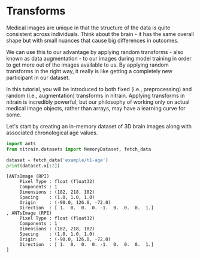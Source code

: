 # Transforms

Medical images are unique in that the structure of the data is quite consistent across individuals. Think about the brain - it has the same overall shape but with small nuances that cause big differences in outcomes.

We can use this to our advantage by applying random transforms - also known as data augmentation - to our images during model training in order to get more out of the images available to us. By applying random transforms in the right way, it really is like getting a completely new participant in our dataset. 

In this tutorial, you will be introduced to both fixed (i.e., preprocessing) and random (i.e., augmentation) transforms in nitrain. Applying transforms in nitrain is incredibly powerful, but our philosophy of working only on actual medical image objects, rather than arrays, may have a learning curve for some.

Let's start by creating an in-memory dataset of 3D brain images along with associated chronological age values.


```python
import ants
from nitrain.datasets import MemoryDataset, fetch_data

dataset = fetch_data('example/t1-age')
print(dataset.x[:2])
```

    [ANTsImage (RPI)
    	 Pixel Type : float (float32)
    	 Components : 1
    	 Dimensions : (182, 218, 182)
    	 Spacing    : (1.0, 1.0, 1.0)
    	 Origin     : (-90.0, 126.0, -72.0)
    	 Direction  : [ 1.  0.  0.  0. -1.  0.  0.  0.  1.]
    , ANTsImage (RPI)
    	 Pixel Type : float (float32)
    	 Components : 1
    	 Dimensions : (182, 218, 182)
    	 Spacing    : (1.0, 1.0, 1.0)
    	 Origin     : (-90.0, 126.0, -72.0)
    	 Direction  : [ 1.  0.  0.  0. -1.  0.  0.  0.  1.]
    ]



```python

```
